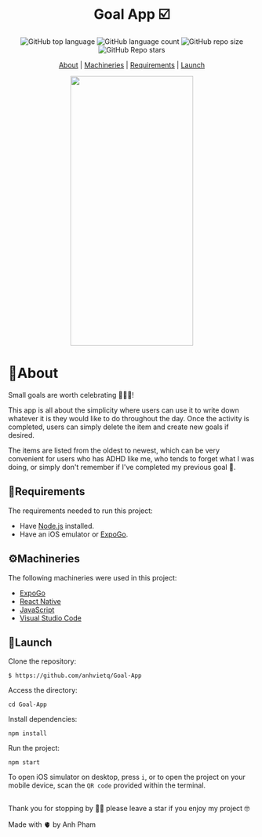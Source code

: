 <div align ='center'>

# Goal App ☑️

<img alt="GitHub top language" src="https://img.shields.io/github/languages/top/anhvietq/Goal-App?style=plastic">
<img alt="GitHub language count" src="https://img.shields.io/github/languages/count/anhvietq/Goal-App?style=plastic">
<img alt="GitHub repo size" src="https://img.shields.io/github/repo-size/anhvietq/Goal-App?style=plastic">
<img alt="GitHub Repo stars" src="https://img.shields.io/github/stars/anhvietq/Goal-App?style=plastic">
</div>

<div align= 'center'>
  
[About](https://github.com/anhvietq/Goal-App#about) | 
[Machineries](https://github.com/anhvietq/Goal-App#%EF%B8%8Fmachineries)  | 
[Requirements](https://github.com/anhvietq/Goal-App#requirements)  | 
[Launch](https://github.com/anhvietq/Goal-App#launch) 

</div>
<div align ='center'>
<img src ="https://github.com/anhvietq/Goal-App/blob/master/GoalApp.gif" width="250" height= "550"/>
</div>

# 📢About
Small goals are worth celebrating 🎉🙌🏻! 

This app is all about the simplicity where users can use it to write down whatever it is they would like to do throughout the day. Once the activity 
is completed, users can simply delete the item and create new goals if desired. 

The items are listed from the oldest to newest, which can be very convenient for users who has ADHD like me, who tends to forget what I was doing,
or simply don't remember if I've completed my previous goal 😬. 

## 📑Requirements
The requirements needed to run this project: 
  - Have [Node.js](https://nodejs.org/en/) installed.
  - Have an iOS emulator or [ExpoGo](https://expo.dev/client).

## ⚙️Machineries
The following machineries were used in this project: 
  - [ExpoGo](https://expo.dev/client)
  - [React Native](https://reactnative.dev)
  - [JavaScript](https://www.javascript.com)
  - [Visual Studio Code](https://code.visualstudio.com)

## 🚀Launch
  Clone the repository:
```
$ https://github.com/anhvietq/Goal-App
```
  Access the directory: 
```
cd Goal-App
```
  Install dependencies: 
```
npm install
```
  Run the project: 
``` 
npm start
```
  To open iOS simulator on desktop, press ``i``, or to open the project on your mobile device, scan the ``QR code`` provided within the terminal. 
##
Thank you for stopping by 🫶🏻 please leave a star if you enjoy my project 🤓

Made with 🫀 by Anh Pham

